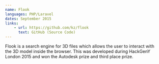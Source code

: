 ```yaml
---
name: Flook
languages: PHP/Laravel
dates: September 2015 
links:
    - url: https://github.com/kz/flook
      text: GitHub (Source Code)
---
```

Flook is a search engine for 3D files which allows the user to interact with the 3D model inside the browser. This was developed during HackGenY London 2015 and won the Autodesk prize and third place prize. 
